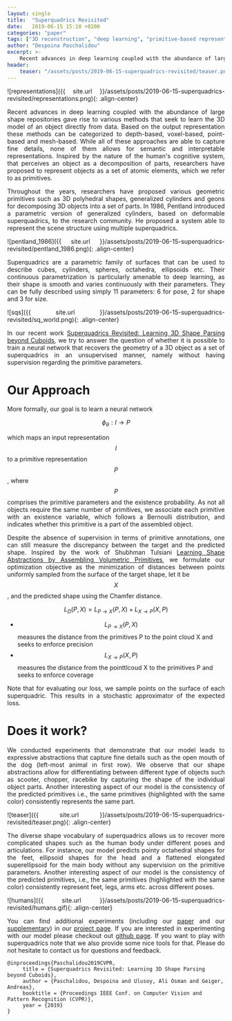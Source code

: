 ```yaml
---
layout: single
title:  "Superquadrics Revisited"
date:   2019-06-15 15:10 +0200
categories: "paper"
tags: ["3D reconstruction", "deep learning", "primitive-based representations", "3D representations"]
author: "Despoina Paschalidou"
excerpt: >-
    Recent advances in deep learning coupled with the abundance of large shape repositories gave rise to various methods that seek to learn the 3D model of an object directly from data. Based on their output representation 
header:
    teaser: "/assets/posts/2019-06-15-superquadrics-revisited/teaser.png"
---
```

![representations]({{ site.url }}/assets/posts/2019-06-15-superquadrics-revisited/representations.png){: .align-center}

<style type="text/css">
p {
    text-align: justify;
}
</style>

Recent advances in deep learning coupled with the abundance of large shape repositories gave rise to various methods that seek to learn the 3D model of an object directly from data. Based on the output representation these methods can be categorized to depth-based, voxel-based, point-based and mesh-based. While all of these approaches are able to capture fine details, none of them allows for semantic and interpretable representations. Inspired by the nature of the human's cognitive system, that perceives an object as a decomposition of parts, researchers have proposed to represent objects as a set of atomic elements, which we refer to as primitives.

Throughout the years, researchers have proposed various geometric primitives such as 3D polyhedral shapes, generalized cylinders and geons for decomposing 3D objects into a set of parts.
In 1986, Pentland introduced a parametric version of generalized cylinders, based on deformable superquadrics, to the research community. He proposed a system able to represent the scene structure using multiple superquadrics.

![pentland_1986]({{ site.url }}/assets/posts/2019-06-15-superquadrics-revisited/pentland_1986.png){: .align-center}

Superquadrics are a parametric family of surfaces that can be used to describe cubes, cylinders, spheres, octahedra, ellipsoids etc. Their continuous parametrization is particularly amenable to deep learning, as their shape is smooth and varies continuously with their parameters. They can be fully described using simply 11 parameters: 6 for pose, 2 for shape and 3 for size.

![sqs]({{ site.url }}/assets/posts/2019-06-15-superquadrics-revisited/sq_world.png){: .align-center}

In our recent work [Superquadrics Revisited: Learning 3D Shape Parsing beyond Cuboids](https://arxiv.org/pdf/1904.09970.pdf), we try to answer the question of whether it is possible to train a neural network that recovers the geometry of a 3D object as a set of superquadrics in an unsupervised manner, namely without having supervision regarding the primitive parameters.

# Our Approach

More formally, our goal is to learn a neural network

$$
\phi_{\theta}: I \rightarrow P
$$

which maps an input representation $$I$$ to a primitive representation $$P$$, where $$P$$ comprises the primitive parameters and the existence probability. As not all objects require the same number of primitives, we associate each primitive with an existence variable, which follows a Bernoulli distribution, and indicates whether this primitive is a part of the assembled object.

Despite the absence of supervision in terms of primitive annotations, one can still measure the discrepancy between the target and the predicted shape. Inspired by the work of Shubhman Tulsiani [Learning Shape Abstractions by Assembling Volumetric Primitives](https://arxiv.org/pdf/1612.00404.pdf), we formulate our optimization objective as the minimization of distances between points uniformly sampled from the surface of the target shape, let it be $$X$$, and the predicted shape using the Chamfer distance.

$$
L_D(P, X) = L_{P \rightarrow X}(P, X) + L_{X \rightarrow P}(X, P)
$$

- $$L_{P \rightarrow X}(P, X)$$ measures the distance from the primitives P to the point cloud X and seeks to enforce precision
- $$L_{X \rightarrow P}(X, P)$$ measures the distance from the pointtlcoud X to the primitives P and seeks to enforce coverage

Note that for evaluating our loss, we sample points on the surface of each superquadric. This results in a stochastic approximator of the expected loss.

# Does it work?

We conducted experiments that demonstrate that our model leads to expressive abstractions that capture fine details such as the open mouth of the dog (left-most animal in first row). We observe that our shape abstractions allow for differentiating between different type of objects such as scooter, chopper, racebike by capturing the shape of the individual object parts. Another interesting aspect of our model is the consistency of the predicted primitives i.e., the same primitives (highlighted with the same color) consistently represents the same part.

![teaser]({{ site.url }}/assets/posts/2019-06-15-superquadrics-revisited/teaser.png){: .align-center}

The diverse shape vocabulary of superquadrics allows us to recover more complicated shapes such as the human body under different poses and articulations. For instance, our model predicts pointy octahedral shapes for the feet, ellipsoid shapes for the head and a flattened elongated superellipsoid for the main body without any supervision on the primitive parameters. Another interesting aspect of our model is the consistency of the predicted primitives, i.e., the same primitives (highlighted with the same color) consistently represent feet, legs, arms etc. across different poses.

![humans]({{ site.url }}/assets/posts/2019-06-15-superquadrics-revisited/humans.gif){: .align-center}

You can find additional experiments (including our [paper](http://www.cvlibs.net/publications/Paschalidou2019CVPR.pdf) and our [supplementary](http://www.cvlibs.net/publications/Paschalidou2019CVPR_supplementary.pdf)) in our [project page](https://avg.is.tuebingen.mpg.de/publications/paschalidou2019cvpr). If you are interested in experimenting with our model please checkout out [github page](https://github.com/paschalidoud/superquadric_parsing). If you want to play with superquadrics note that we also provide some nice tools for that. Please do not hesitate to contact us for questions and feedback.

    @inproceedings{Paschalidou2019CVPR,
         title = {Superquadrics Revisited: Learning 3D Shape Parsing beyond Cuboids},
         author = {Paschalidou, Despoina and Ulusoy, Ali Osman and Geiger, Andreas},
         booktitle = {Proceedings IEEE Conf. on Computer Vision and Pattern Recognition (CVPR)},
         year = {2019}
    }
